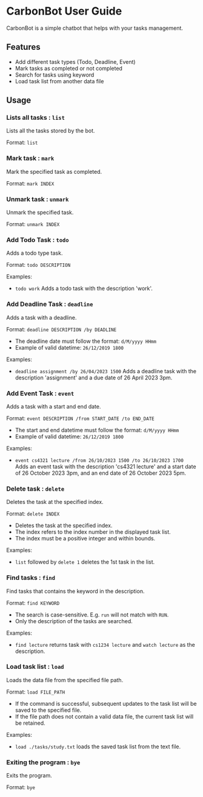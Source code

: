 # CarbonBot User Guide
CarbonBot is a simple chatbot that helps with your tasks management.

## Features
- Add different task types (Todo, Deadline, Event)
- Mark tasks as completed or not completed
- Search for tasks using keyword
- Load task list from another data file

## Usage

### Lists all tasks : `list`

Lists all the tasks stored by the bot.

Format: `list`


### Mark task : `mark`

Mark the specified task as completed.

Format: `mark INDEX`


### Unmark task : `unmark`

Unmark the specified task.

Format: `unmark INDEX`


### Add Todo Task : `todo`

Adds a todo type task.

Format: `todo DESCRIPTION`

Examples:
- `todo work` Adds a todo task with the description 'work'.


### Add Deadline Task : `deadline`

Adds a task with a deadline.

Format: `deadline DESCRIPTION /by DEADLINE`
- The deadline date must follow the format: `d/M/yyyy HHmm`
- Example of valid datetime: `26/12/2019 1800`

Examples:
- `deadline assignment /by 26/04/2023 1500` Adds a deadline task with the description 
    'assignment' and a due date of 26 April 2023 3pm.

### Add Event Task : `event`

Adds a task with a start and end date.

Format: `event DESCRIPTION /from START_DATE /to END_DATE`
- The start and end datetime must follow the format: `d/M/yyyy HHmm`
- Example of valid datetime: `26/12/2019 1800`

Examples:
- `event cs4321 lecture /from 26/10/2023 1500 /to 26/10/2023 1700` 
Adds an event task with the description 'cs4321 lecture' and a start date of 26 October 2023 3pm,
and an end date of 26 October 2023 5pm.

### Delete task : `delete`

Deletes the task at the specified index.

Format: `delete INDEX`
- Deletes the task at the specified index.
- The index refers to the index number in the displayed task list.
- The index must be a positive integer and within bounds.

Examples:
- `list` followed by `delete 1` deletes the 1st task in the list.

### Find tasks : `find`

Find tasks that contains the keyword in the description.

Format: `find KEYWORD`
- The search is case-sensitive. E.g. `run` will not match with `RUN`.
- Only the description of the tasks are searched.

Examples:
- `find lecture` returns task with `cs1234 lecture` and `watch lecture` as the description.

### Load task list : `load`

Loads the data file from the specified file path.

Format: `load FILE_PATH`
- If the command is successful, subsequent updates to the task list will be saved 
    to the specified file. 
- If the file path does not contain a valid data file, the current task list will be retained.

Examples:
- `load ./tasks/study.txt` loads the saved task list from the text file.

### Exiting the program : `bye`

Exits the program.

Format: `bye`
